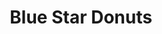 ---
title: "Blue Star Donuts"
url: /portland/blue-star-donuts-southwest-jefferson-street/
shop: pastry
---
